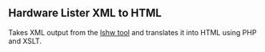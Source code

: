 ## Hardware Lister XML to HTML ##

Takes XML output from the [lshw tool][1] and translates it into HTML using PHP and XSLT.

[1]: http://ezix.org/project/wiki/HardwareLiSter
